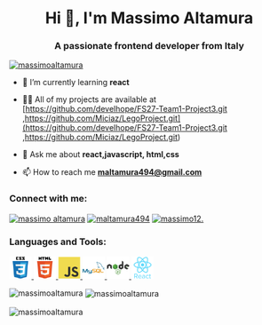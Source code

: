 <h1 align="center">Hi 👋, I'm Massimo Altamura</h1>
<h3 align="center">A passionate frontend developer from Italy</h3>

<p align="left"> <a href="https://github.com/ryo-ma/github-profile-trophy"><img src="https://github-profile-trophy.vercel.app/?username=massimoaltamura" alt="massimoaltamura" /></a> </p>

- 🌱 I’m currently learning **react**

- 👨‍💻 All of my projects are available at [https://github.com/develhope/FS27-Team1-Project3.git ,https://github.com/Miciaz/LegoProject.git](https://github.com/develhope/FS27-Team1-Project3.git ,https://github.com/Miciaz/LegoProject.git)

- 💬 Ask me about **react,javascript, html,css**

- 📫 How to reach me **maltamura494@gmail.com**

<h3 align="left">Connect with me:</h3>
<p align="left">
<a href="https://linkedin.com/in/massimo altamura" target="blank"><img align="center" src="https://raw.githubusercontent.com/rahuldkjain/github-profile-readme-generator/master/src/images/icons/Social/linked-in-alt.svg" alt="massimo altamura" height="30" width="40" /></a>
<a href="https://instagram.com/maltamura494" target="blank"><img align="center" src="https://raw.githubusercontent.com/rahuldkjain/github-profile-readme-generator/master/src/images/icons/Social/instagram.svg" alt="maltamura494" height="30" width="40" /></a>
<a href="https://discord.gg/massimo12." target="blank"><img align="center" src="https://raw.githubusercontent.com/rahuldkjain/github-profile-readme-generator/master/src/images/icons/Social/discord.svg" alt="massimo12." height="30" width="40" /></a>
</p>

<h3 align="left">Languages and Tools:</h3>
<p align="left"> <a href="https://www.w3schools.com/css/" target="_blank" rel="noreferrer"> <img src="https://raw.githubusercontent.com/devicons/devicon/master/icons/css3/css3-original-wordmark.svg" alt="css3" width="40" height="40"/> </a> <a href="https://www.w3.org/html/" target="_blank" rel="noreferrer"> <img src="https://raw.githubusercontent.com/devicons/devicon/master/icons/html5/html5-original-wordmark.svg" alt="html5" width="40" height="40"/> </a> <a href="https://developer.mozilla.org/en-US/docs/Web/JavaScript" target="_blank" rel="noreferrer"> <img src="https://raw.githubusercontent.com/devicons/devicon/master/icons/javascript/javascript-original.svg" alt="javascript" width="40" height="40"/> </a> <a href="https://www.mysql.com/" target="_blank" rel="noreferrer"> <img src="https://raw.githubusercontent.com/devicons/devicon/master/icons/mysql/mysql-original-wordmark.svg" alt="mysql" width="40" height="40"/> </a> <a href="https://nodejs.org" target="_blank" rel="noreferrer"> <img src="https://raw.githubusercontent.com/devicons/devicon/master/icons/nodejs/nodejs-original-wordmark.svg" alt="nodejs" width="40" height="40"/> </a> <a href="https://reactjs.org/" target="_blank" rel="noreferrer"> <img src="https://raw.githubusercontent.com/devicons/devicon/master/icons/react/react-original-wordmark.svg" alt="react" width="40" height="40"/> </a> </p>

<p><img align="left" src="https://github-readme-stats.vercel.app/api/top-langs?username=massimoaltamura&show_icons=true&locale=en&layout=compact" alt="massimoaltamura" /></p>

<p>&nbsp;<img align="center" src="https://github-readme-stats.vercel.app/api?username=massimoaltamura&show_icons=true&locale=en" alt="massimoaltamura" /></p>

<p><img align="center" src="https://github-readme-streak-stats.herokuapp.com/?user=massimoaltamura&" alt="massimoaltamura" /></p>
